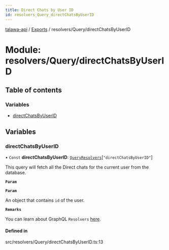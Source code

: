 ```yaml
---
title: Direct Chats by User ID
id: resolvers_Query_directChatsByUserID
---
```

[talawa-api](../README.md) / [Exports](../modules.md) / resolvers/Query/directChatsByUserID

# Module: resolvers/Query/directChatsByUserID

## Table of contents

### Variables

- [directChatsByUserID](resolvers_Query_directChatsByUserID.md#directchatsbyuserid)

## Variables

### directChatsByUserID

• `Const` **directChatsByUserID**: [`QueryResolvers`](types_generatedGraphQLTypes.md#queryresolvers)[``"directChatsByUserID"``]

This query will fetch all the Direct chats for the current user from the database.

**`Param`**

**`Param`**

An object that contains `id` of the user.

**`Remarks`**

You can learn about GraphQL `Resolvers`
[here](https://www.apollographql.com/docs/apollo-server/data/resolvers/).

#### Defined in

src/resolvers/Query/directChatsByUserID.ts:13
